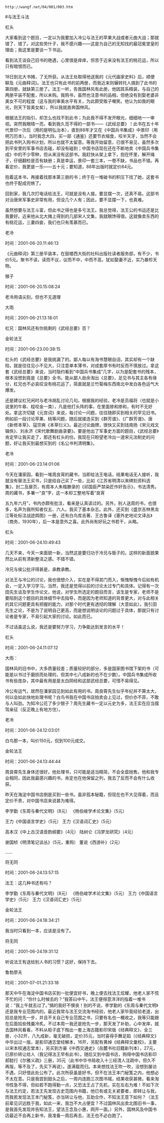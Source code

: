`http://wangf.net/04/001/003.htm`


#与法王斗法


杠头


 

大家看到这个题目，一定以为我要加入冷公与法王的苹果大战或者元曲大战；那就错了、错了。对这些劳什子，我不感兴趣——这是为自己的无知找的最冠冕堂皇的理由；我这里是要谈一下书运。 

看到法王谈自己旧书的艳遇，心里很是痒痒，但苦于近来没有法王的桃花运，所以只有暗恨而已。 

18日到北大书摊，了无所获。从法王处取得他送我的《元代画家史料》后，顺便聊及《元曲释词》。法王也只有此书的前两册，而我近来则辗转托人搞到了此书的第四册，就缺第三册了。法王一听，告我国林风有此册，他因其系精装，与自己的两册平装不配套，所以未购。我购书，虽然也注意书的品相，但绝没有到娶老婆非美女不可的程度（这与我的审美水平有关，为此颇受贩子嘲笑。他认为如我的眼光，则天下皆美女矣），所以我就直奔国林风。 

根据法王的指引，却怎么也找不到此书；为此我不得不发开眼光，细细地一一审视。突然我眼晴一亮，看到我久觅不得的一部书——《武经总要》！此书在五十年代景印一次后（用的是明弘治本），直到88年才又在《中国兵书集成》中景印（用明万历本）。当时我念大四，买一部《通鉴》还要节衣缩食，咬半天牙，当然不会把此书列入购书计划，所以也就不太留意。等我开始留意，已很不易见，虽然多次到平安里的军事书店去碰，却没有碰到；中国书店现在还在不断地卖《中国兵书集成》中的不少零种，但从来没有这部书。我赶快从架上拿下，抱在怀里，解开绳子，仔细翻检是否有缺册；真是幸运，景印一套三本，一卷不缺，书品也不错。再看定价，我更是一乐——五十元；要知道，88年出版时就定价84元。 

抱着这本书，再接着找那本第三册的书；终于在一堆破书的积压下找了她，这套书也终于配成完帙了。 

回到家，我几次打电话给法王，可就是没有人接。要显摆一次，还真不易。这部书对治唐宋军事史非常有用，但没几个人有；因此，要不显摆一下，也真难。 

虽然想要与法王斗富，但此书之得也是多亏法王。我总觉得，法王公的书运还是比我要好。近来他从北大摊上得到的几部宋人文集，我就眼馋得很。这就像卖东西的有桃花运，三妻四妾，我们也只有羡慕而已。 


老冷

时间：2001-06-20.11:46:13 

《元曲释词》第三册平装本，在鼓楼西大街的社科出版社读者服务部，有不少，书价5元。聚书不读，读而不议，议而不中，中而不高，犹如娶妻不近，实乃暴殄天物。

猴子

时间：2001-06-20.15:08:24 

 老冷用语尖刻，但也不无道理


大雨

时间：2001-06-21.13:18:01 

杠兄：国林风还有你挑剩的《武经总要》否？ 

金轮法王

时间：2001-06-23.00:38:15 

杠头的《武经总要》是我挑漏了的。鄙人每以有淘书慧眼自诩，其实却有一个缺陷，就是往往见小不见大，只注意单本薄书，对成套厚书有时反而不慎放过。拿这套《武经总要》来说，当时隐约看到“中国兵书集成”几字，以为是配套书的残本，根本没想到竟是《总要》全书。能从鄙人劫余淘出《总要》，足见书与其主各有缘分，杠兄也不必哀叹没有桃花运了，简直就是兰竹菊梅东西南北中发白各色运气大爆发。 


还是建议杠兄闲时与老冷胡乱讨论几句。根据我的经验，老冷是员福将（也就是小说里的牛皋、程咬金一类），凡是他打头阵的事，在里面掺和掺和，有时不无好处。拿这次切磋《元宫词》来说，每讨论一问题，往往随即买到相关的罕见旧书。例如前一段讨论苹果、桃等问题，随后就接连买到《群芳谱》、《广群芳谱》、唐《新修本草》、寇宗奭《本草衍义》。最近讨论曲牌，很快又买到钱南扬《宋元戏文辑佚》、刘永济《宋代歌舞剧曲录要》。要是他出了军事史方面的题目，《武经总要》肯定早让我买走了，那还有杠头的份。我现在只盼望老冷出一道宋元法制史的问题，好让我买到最想买到的《名公书判清明集》。

老冷

时间：2001-06-23.14:01:06 

今天在潘家园，看到一堆周良宵的藏书，当即给法王电话，结果电话无人接听，我就没有替法王买书，只是给自己买了一些，比如《江苏省明清以来碑刻资料选集》，封二及扉页，有周本人朱楷滕录的《祁国臣严禁染匠作奸告示》，书法清秀。周的藏书，多署一“良”字，这一本却工整地写着“良宵 

五九年六月”，书内亦颇有批注，看来是认真读过的。另外，别人送周的书，也很多，名声为我所知者仅五、六人。我买了基本杂志。此外，还买到《盛京吉林黑龙江等处标注战迹舆图》一册，还有白鸟库吉著、王古鲁译《塞外史地论文译丛》（商务，1930年），后一本是意外之喜。此外尚有好玩之书若干，从略。

杠头

时间：2001-06-24.10:49:43 

几天不来，今天一来面貌一新，当然这是要归功于冷兄与贩子的。这样的新面貌果然比从前有清新整洁之感。不错不错。 

冷兄与侯公批评得甚是，承教承教。 

对法王与冷公的讨论，我也很想介入，实在是不得其门而入，惭愧惭愧今后如有机会，一定入学习学习。当然，我还是觉得以前的讨论太过专门和具体。记得有一次田先生谈及学生作论文，他说，对学生所选定的题目而言，该生是专家，老师不是要陷到这个题目的具体细节中去指导，而是因为老师知道的背景更大，对与此相关的其它问题更具有把握的能力，对那个时代更有透彻的理解（大意如此）。我引田先生之论，不是为了说明自己更高，而是想说明谈论的问题过于具体，那就只有讨论者是专家，不易引起大家的讨论。如此而已。 


不过话虽这么说，我还是要努力学习，力争能达到发言的水平！

杠头

时间：2001-06-24.11:07:12 

大雨： 

国林风的旧书中，大多质量较差；质量较好的部分，多是国家图书馆下架的书（可能是以书过于磨损而处理的，但其中七八成新的也不在少数）。中国兵书集成所收书有些庞杂，其中最有用是是太白阴经和这部武经总要，可惜不易得见。 


 

冷公有运气，居然在潘家园见到如此有用的书。周良霄先生似乎年纪并不算太大，何以会如此快地处理书呢？白鸟书我在中国书店拍卖会上见过，但价亦不菲，不敢与人叫劲。为知冷公花了多少银子？周先生藏书一定以元史为多，法王实在应当摆驾亲征（反正晚上有地方住）。 

老冷

时间：2001-06-24.12:03:01 

白鸟那一本，叫价150元，侃到100元成交。

金轮法王

时间：2001-06-24.13:44:44 

周良霄先生身体还很好。他处理书，只可能是适当精简，不会全盘抛售。他和我专业相同，因此我最感兴趣的书，肯定也在他保留之列，我去了反而不会有什么收获。 

昨天在海淀中国书店倒是买到一些书。虽非孤本秘籍，但现在也不大见得着，而且定价不贵，对中国书店来说甚为难得。 

李学勤《东周与秦代文明》（8元） 《杨伯峻学术论文集》（5元） 

王力《中国语言学史》（5元） 王力《汉语词汇史》（5元） 

高本汉《中上古汉语音韵纲要》（4元） 陆树仑《冯梦龙研究》（4元） 

谢国桢《明清笔记谈丛》（5元，重购） 董说《西游补》（2元） 

…… 


将无同

时间：2001-06-24.13:57:15 

法王：这几种书还有吗？ 

李学勤《东周与秦代文明》（8元） 《杨伯峻学术论文集》（5元） 王力《中国语言学史》（5元） 王力《汉语词汇史》（5元） 

金轮法王

时间：2001-06-24.18:34:21 

我当时只看到一本，应该是没有了。

将无同

时间：2001-06-24.19:31:12 

听说法王有送给别人书的习惯？这好，保持下去。

鲁勃廖夫

时间：2001-07-01.21:33:18 

那天中午在海淀中国书店买到一批便宜好书，晚上便去找法王炫耀，他老人家不慌不忙的问：“你什么时候去的？”我答曰中午。法王便得意洋洋的指着一堆书说：“我上午就去过了。”搞的我好不懊丧！别的不说，李学勤的《东周与秦代文明》还是我专业范围内的。最近我常与法王交流淘书经验，他老人家毕竟经验老道，出招总是抢先一步，并且不关自己专业范围之书，只要有名也一概收之，我等只能跟在后面拾些残羹冷炙。不过本周一我还是抢先一步，那天发了补助，心中发痒，就去国林风看看，不料从柜子底下掏出一套上海古籍影印宋版《经典释文》，全三册，小32开，八九成新，毫无破损，定价35元，当时喜得手舞足蹈（《经典释文》中华出过一版，是影印通志堂经解本，16开，另配有黄焯《经典释文彙校》，主要以宋本校通志堂本），另买到方豪《中西交通史》（岳麓书社旧籍新刊本），27元，已原价转让给人（我记得法王早有此书）。随后又到中国书店，购得中国书店影印郝懿行《尔雅义疏》三册，35元（此书中华书局收入十三经清人注疏中，但久不再版，等不及了，先买下再说）。遂满载而归。本来想找法王吹一吹，没想到屡访不遇，只好借此处公布了。此次所获虽是好书，但不在法王本门秘笈之内，他想必不太在意。只是我尝到甜头之后，一周内连跑三次图书城，结果收获甚微，看来淘书性急不得，但如若不跑得勤一点，又恐法王占了先机，实在左右为难！不如下次与法王约定，若法王先发现古史范围内书籍，他已有或无关紧要者，即转让与我，而我若发现法王本门秘笈，亦当转让与他，互助合作，不知法王意下如何？（法王前辈见识远胜于我，如此一来，我岂不大占便宜？不过国林风出卖北图旧书一事，是我首先发现并告知法王，望法王念及小惠，网开一面。）另外，国林风及中国书店最近不会再上新书，我准备一周后再去，法王也不必白跑了。